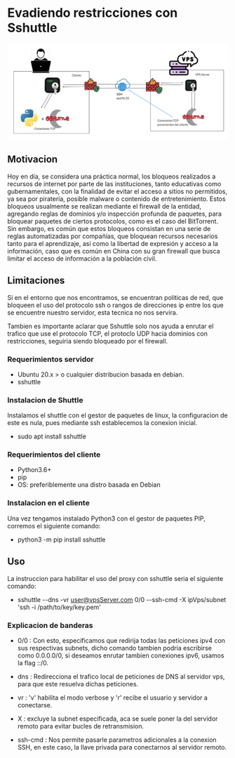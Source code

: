 # Evadiendo restricciones con Sshuttle

![Funcionamiento Sshuttle](https://raw.githubusercontent.com/Normanpabon/Evadiendo-restricciones-con-Sshuttle/main/Docs/Sshuttle%20implementacion.png)
 
## Motivacion

Hoy en día, se considera una práctica normal, los bloqueos realizados a recursos de internet por parte de
las instituciones, tanto educativas como gubernamentales, con la finalidad de evitar el acceso a sitios no permitidos,
ya sea por piratería, posible malware o contenido de entretenimiento. Estos bloqueos usualmente se realizan
mediante el firewall de la entidad, agregando reglas de dominios y/o inspección profunda de paquetes, para
bloquear paquetes de ciertos protocolos, como es el caso del BitTorrent. Sin embargo, es común que estos bloqueos
consistan en una serie de reglas automatizadas por compañías, que bloquean recursos necesarios tanto para el
aprendizaje, así como la libertad de expresión y acceso a la información, caso que es común en China con su gran
firewall que busca limitar el acceso de información a la población civil.

## Limitaciones

Si en el entorno que nos encontramos, se encuentran politicas de red, que bloqueen el uso del
protocolo ssh o rangos de direcciones ip entre los que se encuentre nuestro servidor, esta
tecnica no nos servira.

Tambien es importante aclarar que Sshuttle solo nos ayuda a enrutar el trafico que use el protocolo
TCP, el protoclo UDP hacia dominios con restricciones, seguiria siendo bloqueado por el firewall.

### Requerimientos servidor

- Ubuntu 20.x > o cualquier distribucion basada en debian.
- sshuttle

### Instalacion de Shuttle

Instalamos el shuttle con el gestor de paquetes de linux, la configuracion de este
es nula, pues mediante ssh establecemos la conexion inicial.

- sudo apt install sshuttle

### Requerimientos del cliente

- Python3.6+
- pip
- OS: preferiblemente una distro basada en Debian

### Instalacion en el cliente

Una vez tengamos instalado Python3 con el gestor de paquetes PIP, corremos el siguiente comando:

- python3 -m pip install sshuttle

## Uso

La instruccion para habilitar el uso del proxy con sshuttle seria el siguiente comando:

- sshuttle --dns -vr user@vpsServer.com 0/0 --ssh-cmd -X ipVps/subnet 'ssh -i /path/to/key/key.pem'

### Explicacion de banderas

- 0/0 : Con esto, especificamos que redirija todas las peticiones ipv4 con sus respectivas subnets,
dicho comando tambien podria escribirse como 0.0.0.0/0, si deseamos enrutar tambien conexiones ipv6, usamos la flag ::/0.

- dns : Redirecciona el trafico local de peticiones de DNS al servidor vps, para que este resuelva
dichas peticiones.

- vr : 'v' habilita el modo verbose y 'r' recibe el usuario y servidor a conectarse.

- X : excluye la subnet especificada, aca se suele poner la del servidor remoto para evitar bucles de retransmision.

- ssh-cmd : Nos permite pasarle parametros adicionales a la conexion SSH, en este caso, la llave privada para conectarnos al servidor remoto.









